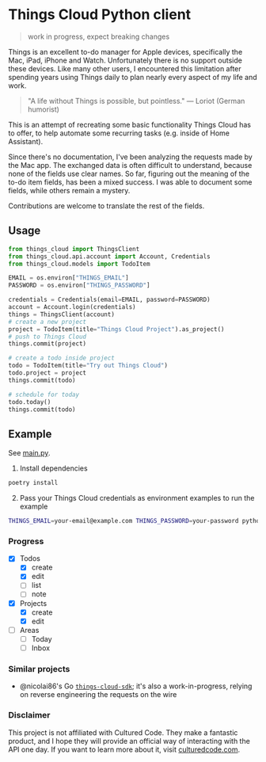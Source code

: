 # Things Cloud Python client

> work in progress, expect breaking changes

Things is an excellent to-do manager for Apple devices, specifically the Mac, iPad, iPhone and Watch. Unfortunately there is no support outside these devices. Like many other users, I encountered this limitation after spending years using Things daily to plan nearly every aspect of my life and work.

> "A life without Things is possible, but pointless." — Loriot (German humorist)

This is an attempt of recreating some basic functionality Things Cloud has to offer, to help automate some recurring tasks (e.g. inside of Home Assistant).

Since there's no documentation, I've been analyzing the requests made by the Mac app. The exchanged data is often difficult to understand, because none of the fields use clear names. So far, figuring out the meaning of the to-do item fields, has been a mixed success. I was able to document some fields, while others remain a mystery.

Contributions are welcome to translate the rest of the fields.

## Usage

```python
from things_cloud import ThingsClient
from things_cloud.api.account import Account, Credentials
from things_cloud.models import TodoItem

EMAIL = os.environ["THINGS_EMAIL"]
PASSWORD = os.environ["THINGS_PASSWORD"]

credentials = Credentials(email=EMAIL, password=PASSWORD)
account = Account.login(credentials)
things = ThingsClient(account)
# create a new project
project = TodoItem(title="Things Cloud Project").as_project()
# push to Things Cloud
things.commit(project)

# create a todo inside project
todo = TodoItem(title="Try out Things Cloud")
todo.project = project
things.commit(todo)

# schedule for today
todo.today()
things.commit(todo)
```

## Example

See [main.py](./main.py).

1. Install dependencies

```sh
poetry install
```

2. Pass your Things Cloud credentials as environment examples to run the example

```sh
THINGS_EMAIL=your-email@example.com THINGS_PASSWORD=your-password python main.py
```

### Progress

- [x] Todos
  - [x] create
  - [x] edit
  - [ ] list
  - [ ] note
- [x] Projects
  - [x] create
  - [x] edit
- [ ] Areas
  - [ ] Today
  - [ ] Inbox

### Similar projects

- @nicolai86's Go [`things-cloud-sdk`](https://github.com/nicolai86/things-cloud-sdk); it's also a work-in-progress, relying on reverse engineering the requests on the wire

### Disclaimer

This project is not affiliated with Cultured Code. They make a fantastic product, and I hope they will provide an official way of interacting with the API one day. If you want to learn more about it, visit [culturedcode.com](https://culturedcode.com/things/).
